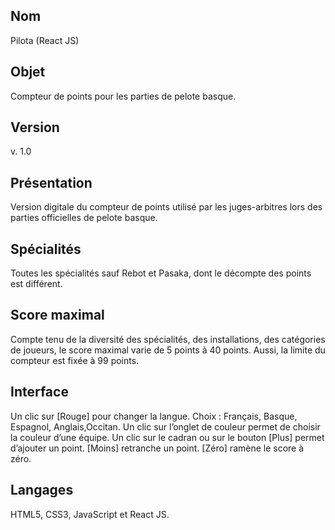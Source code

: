 ## Nom
Pilota (React JS)
## Objet
Compteur de points pour les parties de pelote basque.
## Version
v. 1.0
## Présentation
Version digitale du compteur de points utilisé par les juges-arbitres lors des parties officielles de pelote basque.
## Spécialités
Toutes les spécialités sauf Rebot et Pasaka, dont le décompte des points est différent.
## Score maximal
Compte tenu de la diversité des spécialités, des installations, des catégories de joueurs, le score maximal varie de 5 points à 40 points. Aussi, la limite du compteur est fixée à 99 points.
## Interface 
Un clic sur [Rouge] pour changer la langue. Choix : Français, Basque, Espagnol, Anglais,Occitan.
Un clic sur l’onglet de couleur permet de choisir la couleur d’une équipe.
Un clic sur le cadran ou sur le bouton [Plus] permet d’ajouter un point. [Moins] retranche un point. [Zéro] ramène le score à zéro.
## Langages
HTML5, CSS3, JavaScript et React JS.

